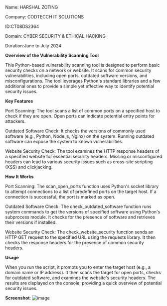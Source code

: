 Name: HARSHAL ZOTING

Company: CODTECCH IT SOLUTIONS

ID:CT08DS2364

Domain: CYBER SECURITY & ETHICAL HACKING

Duration:June to July 2024


**Overview of the Vulnerability Scanning Tool**

This Python-based vulnerability scanning tool is designed to perform basic security checks on a network or website. It scans for common security vulnerabilities, including open ports, outdated software versions, and misconfigurations. The tool leverages Python's standard libraries and a few additional ones to provide a simple yet effective way to identify potential security issues.

**Key Features**

Port Scanning:
The tool scans a list of common ports on a specified host to check if they are open. Open ports can indicate potential entry points for attackers.

Outdated Software Check:
It checks the versions of commonly used software (e.g., Python, Node.js, Nginx) on the system. Running outdated software can expose the system to known vulnerabilities.

Website Security Check:
The tool examines the HTTP response headers of a specified website for essential security headers. Missing or misconfigured headers can lead to various security issues such as cross-site scripting (XSS) and clickjacking.

**How It Works**

Port Scanning:
The scan_open_ports function uses Python's socket library to attempt connections to a list of predefined ports on the target host. If a connection is successful, the port is marked as open.

Outdated Software Check:
The check_outdated_software function runs system commands to get the versions of specified software using Python's subprocess module. It checks for the presence of software and retrieves their versions if installed.

Website Security Check:
The check_website_security function sends an HTTP GET request to the specified URL using the requests library. It then checks the response headers for the presence of common security headers.

**Usage**

When you run the script, it prompts you to enter the target host (e.g., a domain name or IP address).
It then scans the target for open ports, checks for outdated software, and examines the website's security headers.
The results are displayed on the console, providing a quick overview of potential security issues.

**Screenshot**:
![image](https://github.com/Harshal11zero/CODTECH-Internship-task-2/assets/173193602/817f14f9-5fe5-4117-bd93-f93f6c9e4b51)

